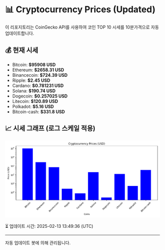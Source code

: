 
# 📊 Cryptocurrency Prices (Updated)

이 리포지토리는 CoinGecko API를 사용하여 코인 TOP 10 시세를 10분가격으로 자동 업데이트합니다.

## 💰 현재 시세
- Bitcoin: **$95908 USD**
- Ethereum: **$2658.31 USD**
- Binancecoin: **$724.39 USD**
- Ripple: **$2.45 USD**
- Cardano: **$0.781231 USD**
- Solana: **$190.74 USD**
- Dogecoin: **$0.257025 USD**
- Litecoin: **$120.89 USD**
- Polkadot: **$5.16 USD**
- Bitcoin-cash: **$331.8 USD**

## 📈 시세 그래프 (로그 스케일 적용)
![Crypto Prices](crypto_prices.png)

⏳ 업데이트 시간: 2025-02-13 13:49:36 (UTC)

---
자동 업데이트 봇에 의해 관리됩니다.

